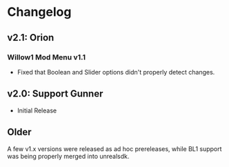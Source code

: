 # Changelog

## v2.1: Orion
### Willow1 Mod Menu v1.1
- Fixed that Boolean and Slider options didn't properly detect changes.

## v2.0: Support Gunner
- Initial Release

## Older
A few v1.x versions were released as ad hoc prereleases, while BL1 support was being properly merged
into unrealsdk.
